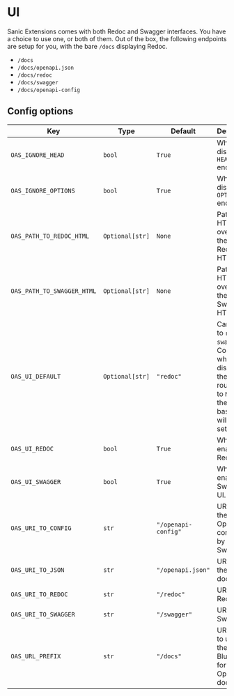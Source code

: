 # UI

Sanic Extensions comes with both Redoc and Swagger interfaces. You have a choice to use one, or both of them. Out of the box, the following endpoints are setup for you, with the bare `/docs` displaying Redoc.

- `/docs`
- `/docs/openapi.json`
- `/docs/redoc`
- `/docs/swagger`
- `/docs/openapi-config`

## Config options

| **Key** | **Type** | **Default** | **Desctiption** |
|--|--|--|--|
| `OAS_IGNORE_HEAD` | `bool` | `True` | Whether to display `HEAD` endpoints. |
| `OAS_IGNORE_OPTIONS` | `bool` | `True` | Whether to display `OPTIONS` endpoints. |
| `OAS_PATH_TO_REDOC_HTML` | `Optional[str]` | `None` | Path to HTML to override the default Redoc HTML |
| `OAS_PATH_TO_SWAGGER_HTML` | `Optional[str]` | `None` | Path to HTML to override the default Swagger HTML |
| `OAS_UI_DEFAULT` | `Optional[str]` | `"redoc"` | Can be set to `redoc` or `swagger`. Controls which UI to display on the base route. If set to `None`, then the base route will not be setup. |
| `OAS_UI_REDOC` | `bool` | `True` | Whether to enable Redoc UI. |
| `OAS_UI_SWAGGER` | `bool` | `True` | Whether to enable Swagger UI. |
| `OAS_URI_TO_CONFIG` | `str` | `"/openapi-config"` | URI path to the OpenAPI config used by Swagger |
| `OAS_URI_TO_JSON` | `str` | `"/openapi.json"` | URI path to the JSON document. |
| `OAS_URI_TO_REDOC` | `str` | `"/redoc"` | URI path to Redoc. |
| `OAS_URI_TO_SWAGGER` | `str` | `"/swagger"` | URI path to Swagger. |
| `OAS_URL_PREFIX` | `str` | `"/docs"` | URL prefix to use for the Blueprint for OpenAPI docs. |
